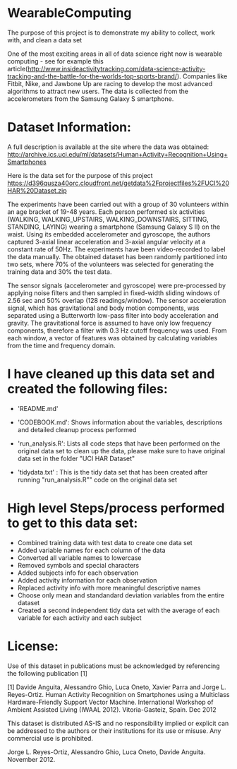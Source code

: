 WearableComputing
=================

The purpose of this project is to demonstrate my ability to collect, work with, and clean a data set

One of the most exciting areas in all of data science right now is wearable computing - see for example this article(http://www.insideactivitytracking.com/data-science-activity-tracking-and-the-battle-for-the-worlds-top-sports-brand/). Companies like Fitbit, Nike, and Jawbone Up are racing to develop the most advanced algorithms to attract new users. The data is collected from the accelerometers from the Samsung Galaxy S smartphone. 


Dataset Information:
======================================

A full description is available at the site where the data was obtained: 
http://archive.ics.uci.edu/ml/datasets/Human+Activity+Recognition+Using+Smartphones 

Here is the data set for the purpose of this project
https://d396qusza40orc.cloudfront.net/getdata%2Fprojectfiles%2FUCI%20HAR%20Dataset.zip 

The experiments have been carried out with a group of 30 volunteers within an age bracket of 19-48 years. Each person performed six activities (WALKING, WALKING_UPSTAIRS, WALKING_DOWNSTAIRS, SITTING, STANDING, LAYING) wearing a smartphone (Samsung Galaxy S II) on the waist. Using its embedded accelerometer and gyroscope, the authors captured 3-axial linear acceleration and 3-axial angular velocity at a constant rate of 50Hz. The experiments have been video-recorded to label the data manually. The obtained dataset has been randomly partitioned into two sets, where 70% of the volunteers was selected for generating the training data and 30% the test data. 

The sensor signals (accelerometer and gyroscope) were pre-processed by applying noise filters and then sampled in fixed-width sliding windows of 2.56 sec and 50% overlap (128 readings/window). The sensor acceleration signal, which has gravitational and body motion components, was separated using a Butterworth low-pass filter into body acceleration and gravity. The gravitational force is assumed to have only low frequency components, therefore a filter with 0.3 Hz cutoff frequency was used. From each window, a vector of features was obtained by calculating variables from the time and frequency domain. 


I have cleaned up this data set and created the following files:
===========================================================================================

- 'README.md'

- 'CODEBOOK.md': Shows information about the variables, descriptions and detailed cleanup process performed

- 'run_analysis.R': Lists all code steps that have been performed on the original data set to clean up the data, please make sure to have original data set in the folder "UCI HAR Dataset"

- 'tidydata.txt' : This is the tidy data set that has been created after running "run_analysis.R"" code on the original data set


High level Steps/process performed to get to this data set:
============================================================================
- Combined training data with test data to create one data set
- Added variable names for each column of the data 
- Converted all variable names to lowercase
- Removed symbols and special characters 
- Added subjects info for each observation
- Added activity information for each observation
- Replaced activity info with more meaningful descriptive names
- Choose only mean and standandard deviation variables from the entire dataset
- Created a second independent tidy data set with the average of each variable for each activity and each subject


License:
========
Use of this dataset in publications must be acknowledged by referencing the following publication [1] 

[1] Davide Anguita, Alessandro Ghio, Luca Oneto, Xavier Parra and Jorge L. Reyes-Ortiz. Human Activity Recognition on Smartphones using a Multiclass Hardware-Friendly Support Vector Machine. International Workshop of Ambient Assisted Living (IWAAL 2012). Vitoria-Gasteiz, Spain. Dec 2012

This dataset is distributed AS-IS and no responsibility implied or explicit can be addressed to the authors or their institutions for its use or misuse. Any commercial use is prohibited.

Jorge L. Reyes-Ortiz, Alessandro Ghio, Luca Oneto, Davide Anguita. November 2012.




